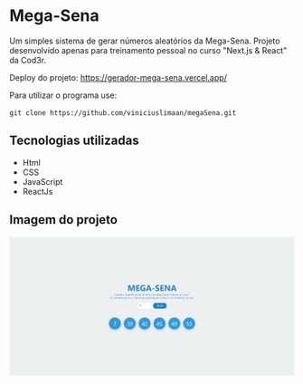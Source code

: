 # Mega-Sena
Um simples sistema de gerar números aleatórios da Mega-Sena. Projeto desenvolvido apenas para treinamento pessoal no curso "Next.js & React" da Cod3r.

Deploy do projeto: https://gerador-mega-sena.vercel.app/

Para utilizar o programa use: 

```
git clone https://github.com/viniciuslimaan/megaSena.git
```

## Tecnologias utilizadas
* Html
* CSS
* JavaScript
* ReactJs

## Imagem do projeto
![Projeto](./project.png)
